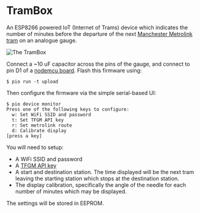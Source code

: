 TramBox
=======

An ESP8266 powered IoT (Internet of Trams) device which indicates the number of
minutes before the departure of the next [Manchester Metrolink
tram](https://tfgm.com/public-transport/tram) on an analogue gauge.

![The TramBox](http://jhnet.co.uk/misc/trambox.jpg)

Connect a ~10 uF capacitor across the pins of the gauge, and connect to pin D1
of a [nodemcu board](). Flash this firmware using:

    $ pio run -t upload

Then configure the firmware via the simple serial-based UI:

    $ pio device monitor
    Press one of the following keys to configure:
      w: Set WiFi SSID and password
      t: Set TFGM API key
      r: Set metrolink route
      d: Calibrate display
    [press a key]

You will need to setup:

* A WiFi SSID and password
* A [TFGM API key](https://developer.tfgm.com/developer)
* A start and destination station. The time displayed will be the next tram
  leaving the starting station which stops at the destination station.
* The display calibration, specifically the angle of the needle for each number
  of minutes which may be displayed.

The settings will be stored in EEPROM.
